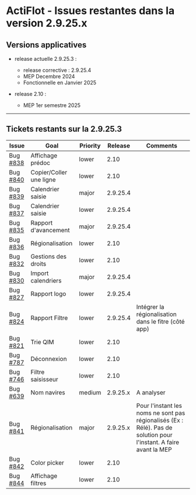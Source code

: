 # ActiFlot - Issues restantes dans la version 2.9.25.x

## Versions applicatives 

- release actuelle 2.9.25.3 :
  - release corrective : 2.9.25.4
  - MEP Decembre 2024
  - Fonctionnelle en Janvier 2025

- release 2.10 :
    - MEP 1er semestre 2025

--- 

## Tickets restants sur la 2.9.25.3


| **Issue**                                                                         | **Goal**                | **Priority** | **Release** | **Comments**                                                                                                       | 
|-----------------------------------------------------------------------------------|-------------------------|--------------|-------------|--------------------------------------------------------------------------------------------------------------------|
| Bug [#838](https://gitlab.ifremer.fr/sih-public/sumaris/sumaris-app/-/issues/838) | Affichage prédoc        | lower        | 2.10        |                                                                                                                    |
| Bug [#840](https://gitlab.ifremer.fr/sih-public/sumaris/sumaris-app/-/issues/840) | Copier/Coller une ligne | lower        | 2.10        |                                                                                                                    |
| Bug [#839](https://gitlab.ifremer.fr/sih-public/sumaris/sumaris-app/-/issues/839) | Calendrier saisie       | major        | 2.9.25.4    |                                                                                                                    | 
| Bug [#837](https://gitlab.ifremer.fr/sih-public/sumaris/sumaris-app/-/issues/837) | Calendrier saisie       | lower        | 2.9.25.4    |                                                                                                                    |
| Bug [#835](https://gitlab.ifremer.fr/sih-public/sumaris/sumaris-app/-/issues/835) | Rapport d'avancement    | major        | 2.9.25.4    |                                                                                                                    |
| Bug [#836](https://gitlab.ifremer.fr/sih-public/sumaris/sumaris-app/-/issues/836) | Régionalisation         | lower        | 2.10        |                                                                                                                    |
| Bug [#832](https://gitlab.ifremer.fr/sih-public/sumaris/sumaris-app/-/issues/832) | Gestions des droits     | lower        | 2.10        |                                                                                                                    |
| Bug [#830](https://gitlab.ifremer.fr/sih-public/sumaris/sumaris-app/-/issues/830) | Import calendriers      | major        | 2.9.25.4    |                                                                                                                    |
| Bug [#827](https://gitlab.ifremer.fr/sih-public/sumaris/sumaris-app/-/issues/827) | Rapport logo            | lower        | 2.9.25.4    |                                                                                                                    |
| Bug [#824](https://gitlab.ifremer.fr/sih-public/sumaris/sumaris-app/-/issues/824) | Rapport Filtre          | lower        | 2.9.25.4    | Intégrer la régionalisation dans le fitre (côté app)                                                               |
| Bug [#821](https://gitlab.ifremer.fr/sih-public/sumaris/sumaris-app/-/issues/821) | Trie QIM                | lower        | 2.10        |                                                                                                                    |          
| Bug [#787](https://gitlab.ifremer.fr/sih-public/sumaris/sumaris-app/-/issues/787) | Déconnexion             | lower        | 2.10        |                                                                                                                    |         
| Bug [#746](https://gitlab.ifremer.fr/sih-public/sumaris/sumaris-app/-/issues/746) | Filtre saisisseur       | lower        | 2.10        |                                                                                                                    |         
| Bug [#639](https://gitlab.ifremer.fr/sih-public/sumaris/sumaris-app/-/issues/639) | Nom navires             | medium       | 2.9.25.x    | A analyser                                                                                                         |         
| Bug [#841](https://gitlab.ifremer.fr/sih-public/sumaris/sumaris-app/-/issues/841) | Régionalisation         | major        | 2.9.25.x    | Pour l'instant les noms ne sont pas régionalisés (Ex : Rélé). Pas de solution pour l'instant. A faire avant la MEP |         
| Bug [#842](https://gitlab.ifremer.fr/sih-public/sumaris/sumaris-app/-/issues/842) | Color picker            | lower        | 2.10        ||
| Bug [#844](https://gitlab.ifremer.fr/sih-public/sumaris/sumaris-app/-/issues/844) | Affichage filtres       | lower        | 2.10        ||